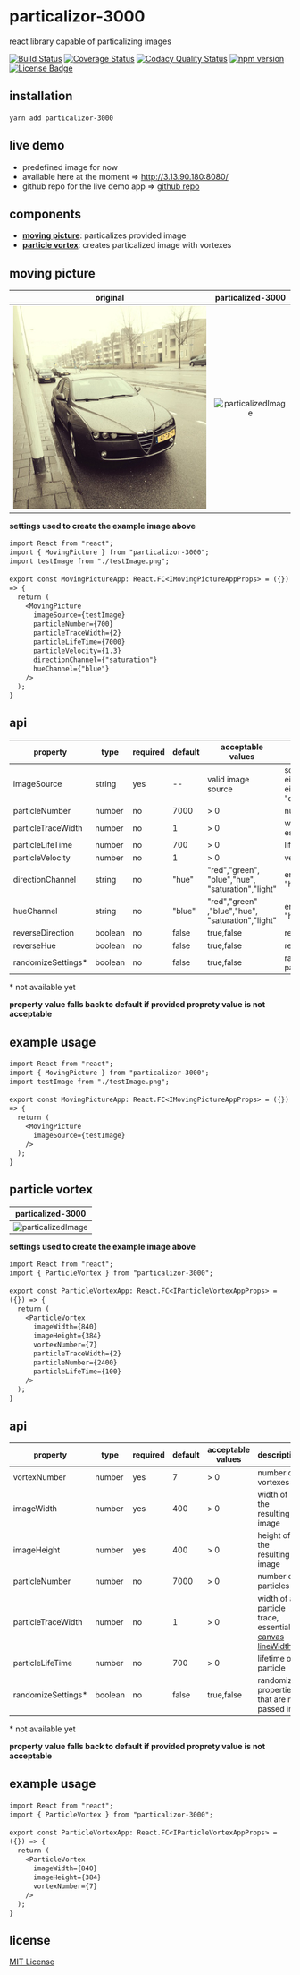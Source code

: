 # particalizor-3000

react library capable of particalizing images

[![Build Status][build badge]][BUILD_URL]
[![Coverage Status][coverage badge]][COVERAGE_URL]
[![Codacy Quality Status][quality badge]][QUALITY_URL]
[![npm version][npm version badge]][NPM_VERSION_URL]
[![License Badge][license badge]][LICENSE_URL]

## installation
```
yarn add particalizor-3000
```
## live demo
* predefined image for now
* available here at the moment => http://3.13.90.180:8080/
* github repo for the live demo app => [github repo](https://github.com/ArtemAlagizov/particalizor-showcase)

## components
*  [**moving picture**](https://github.com/ArtemAlagizov/particalizor-3000/wiki/moving-picture): particalizes provided image
*  [**particle vortex**](https://github.com/ArtemAlagizov/particalizor-3000#particle-vortex): creates particalized image with vortexes


## moving picture

|  original                      | particalized-3000                      | 
| ------------------------------ |:--------------------------------------:|
|![testImage](https://raw.githubusercontent.com/ArtemAlagizov/images-for-repos/master/particalizor-test-image.png)|![particalizedImage](https://raw.githubusercontent.com/ArtemAlagizov/images-for-repos/master/particalizor-image-particalized.gif)|

**settings used to create the example image above**
```tsx
import React from "react";
import { MovingPicture } from "particalizor-3000";
import testImage from "./testImage.png";

export const MovingPictureApp: React.FC<IMovingPictureAppProps> = ({}) => {
  return (
    <MovingPicture
      imageSource={testImage}
      particleNumber={700}
      particleTraceWidth={2}
      particleLifeTime={7000}
      particleVelocity={1.3}
      directionChannel={"saturation"}
      hueChannel={"blue"}
    />
  );
}
```

## api

| property          |type|required|default|acceptable values|description  |
| ----------------- |------|---|---------|--------|--------------------------------------------------------------------------|
| imageSource       |string|yes| --      | valid image source|  source of the image,<br>either imported image (.png, .jpg),<br>either base64 representation (i.e.  "data:image/jpeg;base64,/9j/4A..") |
| particleNumber    |number|no | 7000    |  > 0 | number of particles                                    |
| particleTraceWidth|number|no | 1       |  > 0|width of a particle trace, essentially [canvas lineWidth](https://developer.mozilla.org/en-US/docs/Web/API/CanvasRenderingContext2D/lineWidth)                    |
| particleLifeTime  |number|no | 700     | > 0| lifetime of a particle                                   |
| particleVelocity  |number|no | 1       | > 0| velocity of particles                                    |
| directionChannel  |string|no | "hue"   | "red","green",<br>"blue","hue",<br>"saturation","light" | enum of {"red","green","blue",<br>"hue","saturation","light"}|
| hueChannel        |string|no | "blue"  | "red","green"<br>,"blue","hue",<br>"saturation","light" | enum of {"red","green","blue",<br>"hue","saturation","light"}|
| reverseDirection  |boolean|no| false   | true,false | reverse direction                                |
| reverseHue        |boolean|no| false   | true,false | reverse hue                                      |
| randomizeSettings*|boolean|no| false   | true,false | randomize properties that are not passed in      |

\* not available yet

**property value falls back to default if provided proprety value is not acceptable**  
  
## example usage
```tsx
import React from "react";
import { MovingPicture } from "particalizor-3000";
import testImage from "./testImage.png";

export const MovingPictureApp: React.FC<IMovingPictureAppProps> = ({}) => {
  return (
    <MovingPicture
      imageSource={testImage}
    />
  );
}
```

## particle vortex

|  particalized-3000             | 
|:------------------------------:|
|![particalizedImage](https://raw.githubusercontent.com/ArtemAlagizov/images-for-repos/master/particalizor-vortex.gif)|

**settings used to create the example image above**
```tsx
import React from "react";
import { ParticleVortex } from "particalizor-3000";

export const ParticleVortexApp: React.FC<IParticleVortexAppProps> = ({}) => {
  return (
    <ParticleVortex
      imageWidth={840}
      imageHeight={384}
      vortexNumber={7}
      particleTraceWidth={2}
      particleNumber={2400}
      particleLifeTime={100}
    />
  );
}
```

## api

| property          |type|required|default|acceptable values|description                                                                            |
| ----------------- |------|---|---------|--------|------------------------------------------------------|
| vortexNumber      |number|yes| 7       |  > 0 | number of vortexes                                     |
| imageWidth        |number|yes| 400     |  > 0 | width of the resulting image                           |
| imageHeight       |number|yes| 400     |  > 0 | height of the resulting image                          |
| particleNumber    |number|no | 7000    |  > 0 | number of particles                                    |
| particleTraceWidth|number|no | 1       |  > 0|width of a particle trace, essentially [canvas lineWidth](https://developer.mozilla.org/en-US/docs/Web/API/CanvasRenderingContext2D/lineWidth)                    |
| particleLifeTime  |number|no | 700     | > 0| lifetime of a particle                                   |
| randomizeSettings*|boolean|no| false   | true,false | randomize properties that are not passed in      |

\* not available yet

**property value falls back to default if provided proprety value is not acceptable**  
  
## example usage
```tsx
import React from "react";
import { ParticleVortex } from "particalizor-3000";

export const ParticleVortexApp: React.FC<IParticleVortexAppProps> = ({}) => {
  return (
    <ParticleVortex
      imageWidth={840}
      imageHeight={384}
      vortexNumber={7}
    />
  );
}
```

## license

[MIT License](LICENSE_URL)

[LICENSE_URL]: https://github.com/ArtemAlagizov/particalizor-5000/blob/master/LICENSE
[license badge]: https://img.shields.io/badge/license-MIT-blue.svg?style=flat-square&color=blue
[BUILD_URL]: https://travis-ci.org/ArtemAlagizov/particalizor-3000
[build badge]: https://img.shields.io/travis/ArtemAlagizov/particalizor-3000/master?style=flat-square
[COVERAGE_URL]: https://coveralls.io/github/ArtemAlagizov/particalizor-3000?branch=master
[coverage badge]: https://img.shields.io/coveralls/github/ArtemAlagizov/particalizor-3000.svg?style=flat-square&color=brightgreen
[QUALITY_URL]: https://www.codacy.com/manual/ArtemAlagizov/particalizor-3000
[quality badge]: https://img.shields.io/codacy/grade/383b4cf594f24390b55d3429019a7940?style=flat-square
[NPM_VERSION_URL]: https://www.npmjs.com/package/particalizor-3000
[npm version badge]: https://img.shields.io/npm/v/particalizor-3000?style=flat-square&color=blue
